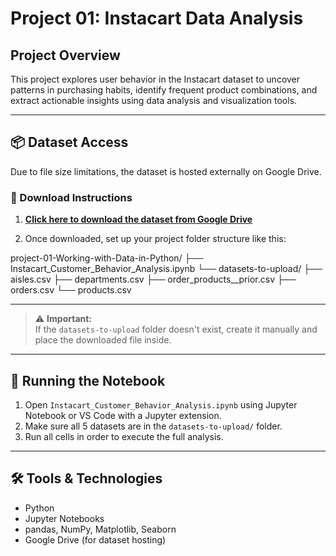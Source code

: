 # Project 01: Instacart Data Analysis

## Project Overview
This project explores user behavior in the Instacart dataset to uncover patterns in purchasing habits, identify frequent product combinations, and extract actionable insights using data analysis and visualization tools.

---

## 📦 Dataset Access

Due to file size limitations, the dataset is hosted externally on Google Drive.

### 🔽 Download Instructions

1. [**Click here to download the dataset from Google Drive**](https://drive.google.com/drive/folders/1mZ--ezkxjBE-0pGjKT-GLeorUL_QX6MI?usp=sharing)

2. Once downloaded, set up your project folder structure like this:

project-01-Working-with-Data-in-Python/ ├── Instacart_Customer_Behavior_Analysis.ipynb └── datasets-to-upload/ ├── aisles.csv ├── departments.csv ├── order_products__prior.csv ├── orders.csv └── products.csv

---


> ⚠️ **Important:**  
> If the `datasets-to-upload` folder doesn't exist, create it manually and place the downloaded file inside.

---

## 🚀 Running the Notebook

1. Open `Instacart_Customer_Behavior_Analysis.ipynb` using Jupyter Notebook or VS Code with a Jupyter extension.
2. Make sure all 5 datasets are in the `datasets-to-upload/` folder.
3. Run all cells in order to execute the full analysis.

---

## 🛠️ Tools & Technologies

- Python  
- Jupyter Notebooks  
- pandas, NumPy, Matplotlib, Seaborn  
- Google Drive (for dataset hosting)